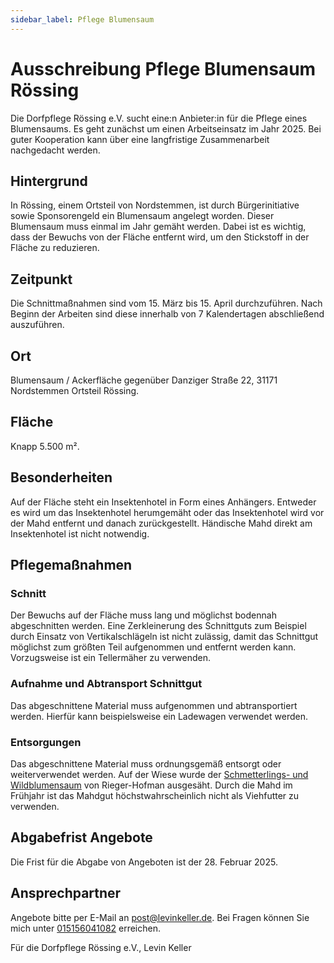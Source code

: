 ```yaml
---
sidebar_label: Pflege Blumensaum
---
```


# Ausschreibung Pflege Blumensaum Rössing

Die Dorfpflege Rössing e.V. sucht eine:n Anbieter:in für die Pflege eines
Blumensaums. Es geht zunächst um einen Arbeitseinsatz im Jahr 2025. Bei guter
Kooperation kann über eine langfristige Zusammenarbeit nachgedacht werden.

## Hintergrund

In Rössing, einem Ortsteil von Nordstemmen, ist durch Bürgerinitiative sowie
Sponsorengeld ein Blumensaum angelegt worden. Dieser Blumensaum muss einmal im
Jahr gemäht werden. Dabei ist es wichtig, dass der Bewuchs von der Fläche
entfernt wird, um den Stickstoff in der Fläche zu reduzieren.

## Zeitpunkt

Die Schnittmaßnahmen sind vom 15. März bis 15. April durchzuführen. Nach Beginn
der Arbeiten sind diese innerhalb von 7 Kalendertagen abschließend auszuführen.

## Ort

Blumensaum / Ackerfläche gegenüber Danziger Straße 22, 31171 Nordstemmen
Ortsteil Rössing.

## Fläche

Knapp 5.500 m².

## Besonderheiten

Auf der Fläche steht ein Insektenhotel in Form eines Anhängers. Entweder es wird
um das Insektenhotel herumgemäht oder das Insektenhotel wird vor der Mahd
entfernt und danach zurückgestellt. Händische Mahd direkt am Insektenhotel ist
nicht notwendig.

## Pflegemaßnahmen

### Schnitt

Der Bewuchs auf der Fläche muss lang und möglichst bodennah abgeschnitten
werden. Eine Zerkleinerung des Schnittguts zum Beispiel durch Einsatz von
Vertikalschlägeln ist nicht zulässig, damit das Schnittgut möglichst zum größten
Teil aufgenommen und entfernt werden kann. Vorzugsweise ist ein Tellermäher zu
verwenden.

### Aufnahme und Abtransport Schnittgut

Das abgeschnittene Material muss aufgenommen und abtransportiert werden. Hierfür
kann beispielsweise ein Ladewagen verwendet werden.

### Entsorgungen

Das abgeschnittene Material muss ordnungsgemäß entsorgt oder weiterverwendet
werden. Auf der Wiese wurde der [Schmetterlings- und Wildblumensaum](./saatgut-blumensaum-roessing.pdf) von
Rieger-Hofman ausgesäht. Durch die Mahd im Frühjahr ist das Mahdgut
höchstwahrscheinlich nicht als Viehfutter zu verwenden.

## Abgabefrist Angebote

Die Frist für die Abgabe von Angeboten ist der 28. Februar 2025.

## Ansprechpartner

Angebote bitte per E-Mail an post@levinkeller.de. Bei Fragen können Sie mich
unter [015156041082](tel:015156041082) erreichen.

Für die Dorfpflege Rössing e.V., Levin Keller
